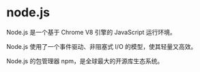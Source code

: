 # node.js

Node.js 是一个基于 Chrome V8 引擎的 JavaScript 运行环境。  

Node.js 使用了一个事件驱动、非阻塞式 I/O 的模型，使其轻量又高效。  

Node.js 的包管理器 npm，是全球最大的开源库生态系统。 